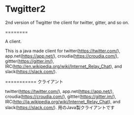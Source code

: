 # Twgitter2
2nd version of Twgitter the client for twitter, gitter, and so on.

========

A client.

This is a java made client for 
twitter(https://twitter.com/),
app.net(https://app.net/),
croudia(https://croudia.com/),
gittter(https://gitter.im/),
IRC(http://en.wikipedia.org/wiki/Internet_Relay_Chat), and
slack(https://slack.com/).

===========
クライアント

twitter(https://twitter.com/),
app.net(https://app.net/),
croudia(https://croudia.com/),
gittter(https://gitter.im/),
IRC(http://ja.wikipedia.org/wiki/Internet_Relay_Chat), and
slack(https://slack.com/).
用のJava製クライアントです
